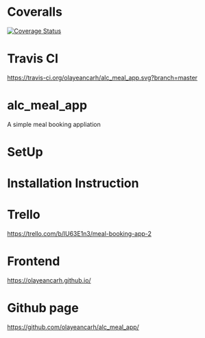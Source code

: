 # Coveralls
[![Coverage Status](https://coveralls.io/repos/github/olayeancarh/alc-meal-app/badge.svg?branch=master)](https://coveralls.io/github/olayeancarh/alc-meal-app?branch=master)

# Travis CI
https://travis-ci.org/olayeancarh/alc_meal_app.svg?branch=master

# alc_meal_app
A simple meal booking appliation

# SetUp


# Installation Instruction

# Trello
https://trello.com/b/lU63E1n3/meal-booking-app-2

# Frontend
https://olayeancarh.github.io/

# Github page
https://github.com/olayeancarh/alc_meal_app/





